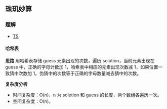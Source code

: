 ## 珠玑妙算

### 题解
+ [TS](../../ts/lcci/1615.ts)

#### 哈希表
**思路**
用哈希表存储 guess 元素出现的次数，遍历 solution，当前元素出现在 guess 中，正确的字母计数加 1，哈希表中相应的元素出现次数减 1，如果位置一致猜中次数加 1。伪猜中的次数等于正确的字母数量减去猜中的次数。

**复杂度分析**
+ 时间复杂度：O(n)，n 为 soletion 和 guess 的长度，两个数组各遍历一次。
+ 空间复杂度：O(n)。